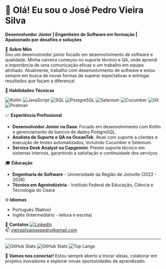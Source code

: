 # 👋 Olá! Eu sou o José Pedro Vieira Silva

**Desenvolvedor Júnior | Engenheiro de Software em formação | Apaixonado por desafios e soluções**

🌱 **Sobre Mim**  
Sou um desenvolvedor júnior focado em desenvolvimento de software e qualidade. Minha carreira começou no suporte técnico e QA, onde aprendi a importância de uma comunicação eficaz e um trabalho em equipe alinhado. Atualmente, trabalho com desenvolvimento de software e estou sempre em busca de novas formas de superar expectativas e entregar resultados que façam a diferença!

🚀 **Habilidades Técnicas**

![Kotlin](https://img.shields.io/badge/-Kotlin-7F52FF?style=flat-square&logo=kotlin&logoColor=white)
![JavaScript](https://img.shields.io/badge/-JavaScript-F7DF1E?style=flat-square&logo=javascript&logoColor=black)
![SQL](https://img.shields.io/badge/-SQL-4479A1?style=flat-square&logo=postgresql&logoColor=white)
![PostgreSQL](https://img.shields.io/badge/-PostgreSQL-4169E1?style=flat-square&logo=postgresql&logoColor=white)
![Selenium](https://img.shields.io/badge/-Selenium-43B02A?style=flat-square&logo=selenium&logoColor=white)
![Cucumber](https://img.shields.io/badge/-Cucumber-23D96C?style=flat-square&logo=cucumber&logoColor=white)
![Git](https://img.shields.io/badge/-Git-F05032?style=flat-square&logo=git&logoColor=white)
![Postman](https://img.shields.io/badge/-Postman-FF6C37?style=flat-square&logo=postman&logoColor=white)

📈 **Experiência Profissional**
- **Desenvolvedor Júnior na Dasa**: Focado em desenvolvimento com Kotlin e gerenciamento de bancos de dados PostgreSQL.
- **Analista de Suporte e QA na OceanTek**: Atuei com suporte a clientes e execução de testes automatizados, incluindo Cucumber e Selenium.
- **Service Desk Analyst na Capgemini**: Prestei suporte técnico em sistemas internos, garantindo a satisfação e continuidade dos serviços.

🎓 **Educação**
- **Engenharia de Software** - Universidade da Região de Joinville (2022 - 2026)
- **Técnico em Agroindústria** - Instituto Federal de Educação, Ciência e Tecnologia do Ceará

🌐 **Idiomas**
- Português (Nativo)
- Inglês (Intermediário - leitura e escrita)

🔗 **Contatos**
[![LinkedIn](https://img.shields.io/badge/LinkedIn-josepedrovieira-blue?style=flat-square&logo=linkedin)](https://www.linkedin.com/in/josepedrovieira)  
📫 vieirasilvajosepedro@gmail.com

---

![GitHub Stats](https://github-readme-stats.vercel.app/api?username=sejodrope&show_icons=true&theme=radical)
![GitHub Stats](https://github-readme-stats.vercel.app/api?username=sejodropea&show_icons=true&theme=radical)
![Top Langs](https://github-readme-stats.vercel.app/api/top-langs/?username=JosePedroVieiraSilva&layout=compact)

💬 **Vamos nos conectar!** Estou sempre aberto a trocar ideias, colaborar em projetos inovadores e explorar novas oportunidades de aprendizado.

